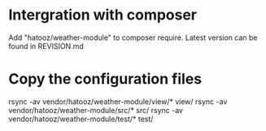 # Intergration with composer
Add "hatooz/weather-module" to composer require. Latest version can be found in REVISION.md

# Copy the configuration files
rsync -av vendor/hatooz/weather-module/view/* view/
rsync -av vendor/hatooz/weather-module/src/* src/
rsync -av vendor/hatooz/weather-module/test/* test/
